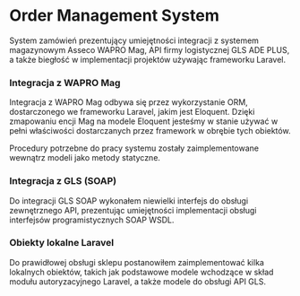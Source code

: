 # Order Management System

System zamówień prezentujący umiejętności integracji z systemem magazynowym Asseco WAPRO Mag, API firmy logistycznej GLS ADE PLUS, a także biegłość w implementacji projektów używając frameworku Laravel.

### Integracja z WAPRO Mag

Integracja z WAPRO Mag odbywa się przez wykorzystanie ORM, dostarczonego we frameworku Laravel, jakim jest Eloquent. Dzięki zmapowaniu encji Mag na modele Eloquent jesteśmy w stanie używać w pełni właściwości dostarczanych przez framework w obrębie tych obiektów.

Procedury potrzebne do pracy systemu zostały zaimplementowane wewnątrz modeli jako metody statyczne.

### Integracja z GLS (SOAP)

Do integracji GLS SOAP wykonałem niewielki interfejs do obsługi zewnętrznego API, prezentując umiejętności implementacji obsługi interfejsów programistycznych SOAP WSDL.

### Obiekty lokalne Laravel

Do prawidłowej obsługi sklepu postanowiłem zaimplementować kilka lokalnych obiektów, takich jak podstawowe modele wchodzące w skład modułu autoryzacyjnego Laravel, a także modele do obsługi API GLS.
